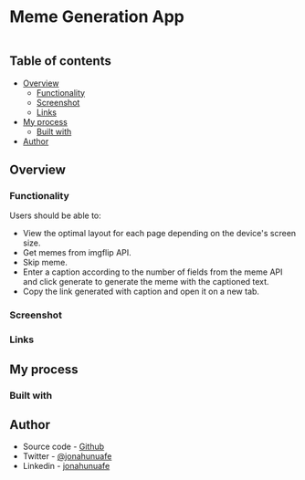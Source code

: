 # Meme Generation App

![]()

## Table of contents

- [Overview](#overview)
  - [Functionality](#functionality)
  - [Screenshot](#screenshot)
  - [Links](#links)
- [My process](#my-process)
  - [Built with](#built-with)
- [Author](#author)

## Overview

### Functionality

Users should be able to:

- View the optimal layout for each page depending on the device's screen size.
- Get memes from imgflip API.
- Skip meme.
- Enter a caption according to the number of fields from the meme API and click generate to generate the meme with the captioned text.
- Copy the link generated with caption and open it on a new tab.

### Screenshot

### Links

## My process

### Built with

## Author
- Source code - [Github]()
- Twitter - [@jonahunuafe]()
- Linkedin - [jonahunuafe]()


